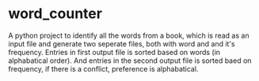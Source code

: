 # word_counter
A python project to identify all the words from a book, which is read as an input file and generate two seperate files, both with word and and it's frequency. Entries in first output file is sorted based on words (in alphabatical order). And entries in the second output file is sorted baed on frequency, if there is a conflict, preference is alphabatical.
